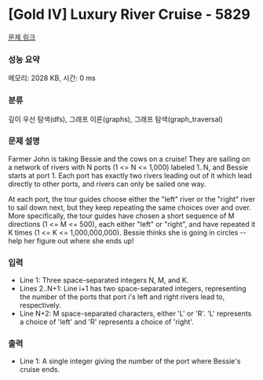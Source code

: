 # [Gold IV] Luxury River Cruise - 5829 

[문제 링크](https://www.acmicpc.net/problem/5829) 

### 성능 요약

메모리: 2028 KB, 시간: 0 ms

### 분류

깊이 우선 탐색(dfs), 그래프 이론(graphs), 그래프 탐색(graph_traversal)

### 문제 설명

<p>Farmer John is taking Bessie and the cows on a cruise! They are sailing on a network of rivers with N ports (1 <= N <= 1,000) labeled 1..N, and Bessie starts at port 1. Each port has exactly two rivers leading out of it which lead directly to other ports, and rivers can only be sailed one way.</p><p>At each port, the tour guides choose either the "left" river or the "right" river to sail down next, but they keep repeating the same choices over and over. More specifically, the tour guides have chosen a short sequence of M directions (1 <= M <= 500), each either "left" or "right", and have repeated it K times (1 <= K <= 1,000,000,000). Bessie thinks she is going in circles -- help her figure out where she ends up!</p>

### 입력 

 <ul><li>Line 1: Three space-separated integers N, M, and K.</li><li>Lines 2..N+1: Line i+1 has two space-separated integers, representing the number of the ports that port i's left and right rivers lead to, respectively.</li><li>Line N+2: M space-separated characters, either 'L' or 'R'. 'L' represents a choice of  'left' and 'R' represents a choice of 'right'.</li></ul>

### 출력 

 <ul><li>Line 1: A single integer giving the number of the port where Bessie's cruise ends.</li></ul>

